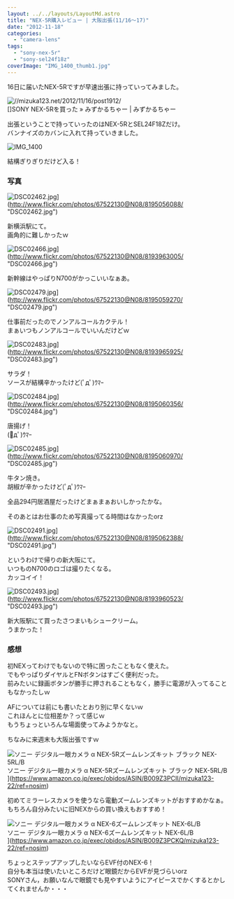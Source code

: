 ```yaml
---
layout: ../../layouts/LayoutMd.astro
title: "NEX-5R購入レビュー | 大阪出張(11/16～17)"
date: "2012-11-18"
categories: 
  - "camera-lens"
tags: 
  - "sony-nex-5r"
  - "sony-sel24f18z"
coverImage: "IMG_1400_thumb1.jpg"
---
```


16日に届いたNEX-5Rですが早速出張に持っていってみました。

![//mizuka123.net/2012/11/16/post1912/](http://capture.heartrails.com/200x150/cool?//mizuka123.net/2012/11/16/post1912/ "Now Capturing...")
   
[]SONY NEX-5Rを買った » みずかるちゃー | みずかるちゃー

出張ということで持っていったのはNEX-5RとSEL24F18Zだけ。  
バンナイズのカバンに入れて持っていきました。

![IMG_1400](/archive/images/IMG_1400_thumb.jpg "IMG_1400")


結構ぎりぎりだけど入る！

### 写真

![DSC02462.jpg](/archive/images/8195056088_a8c226bf77.jpg)](http://www.flickr.com/photos/67522130@N08/8195056088/ "DSC02462.jpg")

新横浜駅にて。  
画角的に難しかったｗ

![DSC02466.jpg](/archive/images/8193963005_f0ae3f2050.jpg)](http://www.flickr.com/photos/67522130@N08/8193963005/ "DSC02466.jpg")

新幹線はやっぱりN700がかっこいいなぁあ。

![DSC02479.jpg](/archive/images/8195059270_da79a1f979.jpg)](http://www.flickr.com/photos/67522130@N08/8195059270/ "DSC02479.jpg")

仕事前だったのでノンアルコールカクテル！  
まぁいつもノンアルコールでいいんだけどｗ

![DSC02483.jpg](/archive/images/8193965925_71f3742cbc.jpg)](http://www.flickr.com/photos/67522130@N08/8193965925/ "DSC02483.jpg")

サラダ！  
ソースが結構辛かったけど(ﾟдﾟ)ｳﾏｰ

![DSC02484.jpg](/archive/images/8195060356_4a61704409.jpg)](http://www.flickr.com/photos/67522130@N08/8195060356/ "DSC02484.jpg")

唐揚げ！  
(ﾟдﾟ)ｳﾏｰ

![DSC02485.jpg](/archive/images/8195060970_2703c39339.jpg)](http://www.flickr.com/photos/67522130@N08/8195060970/ "DSC02485.jpg")

牛タン焼き。  
胡椒が辛かったけど(ﾟдﾟ)ｳﾏｰ

全品294円居酒屋だったけどまぁまぁおいしかったかな。

そのあとはお仕事のため写真撮ってる時間はなかったorz

![DSC02491.jpg](/archive/images/8195062388_4aac455a67.jpg)](http://www.flickr.com/photos/67522130@N08/8195062388/ "DSC02491.jpg")

というわけで帰りの新大阪にて。  
いつものN700のロゴは撮りたくなる。  
カッコイイ！

![DSC02493.jpg](/archive/images/8193960523_8662a19a82.jpg)](http://www.flickr.com/photos/67522130@N08/8193960523/ "DSC02493.jpg")

新大阪駅にて買ったさつまいもシュークリーム。  
うまかった！

### 感想

初NEXってわけでもないので特に困ったこともなく使えた。  
でもやっぱりダイヤルとFNボタンはすごく便利だった。  
前みたいに録画ボタンが勝手に押されることもなく，勝手に電源が入ってることもなかったしｗ

AFについては前にも書いたとおり別に早くないｗ  
これほんとに位相差か？って感じｗ  
もうちょっといろんな場面使ってみようかなと。

ちなみに来週末も大阪出張ですｗ

![ソニー デジタル一眼カメラ α NEX-5Rズームレンズキット ブラック NEX-5RL/B](/archive/images/31KuIQfdJHL._SL160_.jpg)  
ソニー デジタル一眼カメラ α NEX-5Rズームレンズキット ブラック NEX-5RL/B  
](https://www.amazon.co.jp/exec/obidos/ASIN/B009Z3PCII/mizuka123-22/ref=nosim)

  
初めてミラーレスカメラを使うなら電動ズームレンズキットがおすすめかなぁ。  
もちろん自分みたいに旧NEXからの買い換えもおすすめ！

![ソニー デジタル一眼カメラ α NEX-6ズームレンズキット NEX-6L/B](/archive/images/313aLUU-DBL._SL160_.jpg)  
ソニー デジタル一眼カメラ α NEX-6ズームレンズキット NEX-6L/B  
](https://www.amazon.co.jp/exec/obidos/ASIN/B009Z3PCKQ/mizuka123-22/ref=nosim)

ちょっとステップアップしたいならEVF付のNEX-6！  
自分も本当は使いたいところだけど眼鏡だからEVFが見づらいorz  
SONYさん，お願いなんで眼鏡でも見やすいようにアイピースでかくするとかしてくれませんか・・・
